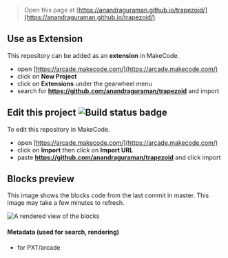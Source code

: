  


> Open this page at [https://anandraguraman.github.io/trapezoid/](https://anandraguraman.github.io/trapezoid/)

## Use as Extension

This repository can be added as an **extension** in MakeCode.

* open [https://arcade.makecode.com/](https://arcade.makecode.com/)
* click on **New Project**
* click on **Extensions** under the gearwheel menu
* search for **https://github.com/anandraguraman/trapezoid** and import

## Edit this project ![Build status badge](https://github.com/anandraguraman/trapezoid/workflows/MakeCode/badge.svg)

To edit this repository in MakeCode.

* open [https://arcade.makecode.com/](https://arcade.makecode.com/)
* click on **Import** then click on **Import URL**
* paste **https://github.com/anandraguraman/trapezoid** and click import

## Blocks preview

This image shows the blocks code from the last commit in master.
This image may take a few minutes to refresh.

![A rendered view of the blocks](https://github.com/anandraguraman/trapezoid/raw/master/.github/makecode/blocks.png)

#### Metadata (used for search, rendering)

* for PXT/arcade
<script src="https://makecode.com/gh-pages-embed.js"></script><script>makeCodeRender("{{ site.makecode.home_url }}", "{{ site.github.owner_name }}/{{ site.github.repository_name }}");</script>
